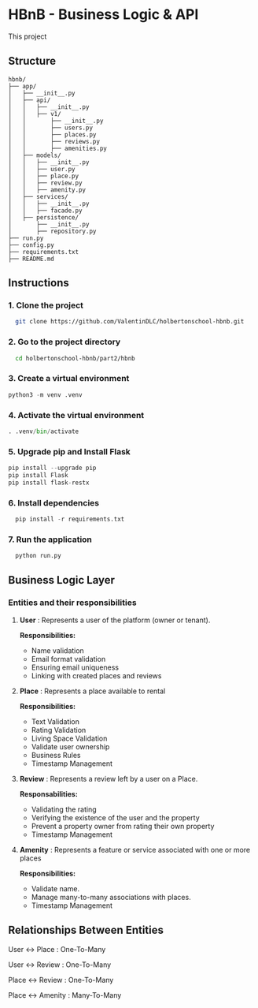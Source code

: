 
# HBnB - Business Logic & API 

This project

## Structure

```plaintext
hbnb/
├── app/
│   ├── __init__.py
│   ├── api/
│   │   ├── __init__.py
│   │   ├── v1/
│   │       ├── __init__.py
│   │       ├── users.py
│   │       ├── places.py
│   │       ├── reviews.py
│   │       ├── amenities.py
│   ├── models/
│   │   ├── __init__.py
│   │   ├── user.py
│   │   ├── place.py
│   │   ├── review.py
│   │   ├── amenity.py
│   ├── services/
│   │   ├── __init__.py
│   │   ├── facade.py
│   ├── persistence/
│       ├── __init__.py
│       ├── repository.py
├── run.py
├── config.py
├── requirements.txt
├── README.md
```
## Instructions

### 1. Clone the project

```bash
  git clone https://github.com/ValentinDLC/holbertonschool-hbnb.git
```

### 2. Go to the project directory

```bash
  cd holbertonschool-hbnb/part2/hbnb
```
### 3. Create a virtual environment


```python
python3 -m venv .venv
```

### 4. Activate the virtual environment

```python
. .venv/bin/activate
```

### 5. Upgrade pip and Install Flask

```python
pip install --upgrade pip
pip install Flask
pip install flask-restx
```

### 6. Install dependencies

```python
  pip install -r requirements.txt
```

### 7. Run the application

```python
  python run.py
```

## Business Logic Layer

### Entities and their responsibilities

1. **User** : Represents a user of the platform (owner or tenant).

    **Responsibilities:**

    - Name validation
    - Email format validation
    - Ensuring email uniqueness
    - Linking with created places and reviews


2. **Place** : Represents a place available to rental

    **Responsibilities:**

    - Text Validation
    - Rating Validation
    - Living Space Validation
    - Validate user ownership
    - Business Rules
    - Timestamp Management


3. **Review** : Represents a review left by a user on a Place.

    **Responsabilities:**

    - Validating the rating
    - Verifying the existence of the user and the property
    - Prevent a property owner from rating their own property
    - Timestamp Management



4. **Amenity** : Represents a feature or service associated with one or more places

    **Responsibilities:**

    - Validate name.
    - Manage many-to-many associations with places.
    - Timestamp Management


## Relationships Between Entities


User <-> Place : One-To-Many

User <-> Review : One-To-Many

Place <-> Review : One-To-Many

Place <-> Amenity : Many-To-Many